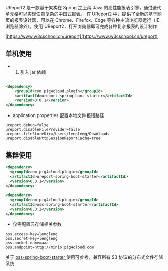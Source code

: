 UReport2 是一款基于架构在 Spring 之上纯 Java 的高性能报表引擎，通过迭代单元格可以实现任意复杂的中国式报表。 在 UReport2 中，提供了全新的基于网页的报表设计器，可以在 Chrome、Firefox、Edge 等各种主流浏览器运行（IE 浏览器除外）。使用 UReport2，打开浏览器即可完成各种复杂报表的设计制作

[https://www.w3cschool.cn/ureport](https://www.w3cschool.cn/ureport)

## 单机使用

- 1. 引入 jar 依赖

```xml

<dependency>
    <groupId>com.pig4cloud.plugin</groupId>
    <artifactId>ureport-spring-boot-starter</artifactId>
    <version>0.0.1</version>
</dependency>
```

- application.properties 配置本地文件报错路径

```properties
ureport.debug=false
ureport.disableFileProvider=false
ureport.fileStoreDir=/Users/lengleng/Downloads
ureport.disableHttpSessionReportCache=true
```

## 集群使用

```xml
<dependency>
  <groupId>com.pig4cloud.plugin</groupId>
  <artifactId>ureport-spring-boot-starter</artifactId>
  <version>0.0.1</version>
</dependency>

<dependency>
  <groupId>com.pig4cloud.plugin</groupId>
  <artifactId>oss-spring-boot-starter</artifactId>
  <version>0.0.2</version>
</dependency>
```

- 仅需配置云存储相关参数

```
oss.access-key=lengleng
oss.secret-key=lengleng
oss.bucket-name=aaa
oss.endpoint=http://minio.pig4cloud.com
```

关于 [oss-spring-boot-starter ](https://github.com/pig-mesh/oss-spring-boot-starter)使用可参考，兼容所有 S3 协议的分布式文件存储系统
